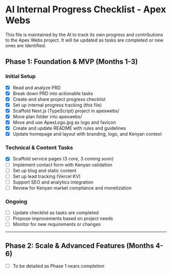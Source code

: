 # AI Internal Progress Checklist - Apex Webs

This file is maintained by the AI to track its own progress and contributions to the Apex Webs project. It will be updated as tasks are completed or new ones are identified.

## Phase 1: Foundation & MVP (Months 1-3)

### Initial Setup
- [x] Read and analyze PRD
- [x] Break down PRD into actionable tasks
- [x] Create and share project progress checklist
- [x] Set up internal progress tracking (this file)
- [x] Scaffold Next.js (TypeScript) project in apexwebs/
- [x] Move plan folder into apexwebs/
- [x] Move and use ApexLogo.jpg as logo and favicon
- [x] Create and update README with rules and guidelines
- [x] Update homepage and layout with branding, logo, and Kenyan context

### Technical & Content Tasks
- [x] Scaffold service pages (3 core, 3 coming soon)
- [ ] Implement contact form with Kenyan validation
- [ ] Set up blog and static content
- [ ] Set up lead tracking (Vercel KV)
- [ ] Support SEO and analytics integration
- [ ] Review for Kenyan market compliance and monetization

### Ongoing
- [ ] Update checklist as tasks are completed
- [ ] Propose improvements based on project needs
- [ ] Monitor for new requirements or changes

---

## Phase 2: Scale & Advanced Features (Months 4-6)
- [ ] To be detailed as Phase 1 nears completion 